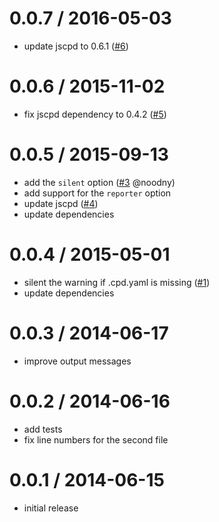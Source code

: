 0.0.7 / 2016-05-03
==================

  * update jscpd to 0.6.1 ([#6][])

[#6]: https://github.com/yannickcr/gulp-jscpd/issues/6

0.0.6 / 2015-11-02
==================

  * fix jscpd dependency to 0.4.2 ([#5][])

[#5]: https://github.com/yannickcr/gulp-jscpd/issues/5

0.0.5 / 2015-09-13
==================

  * add the `silent` option ([#3] @noodny)
  * add support for the `reporter` option
  * update jscpd ([#4])
  * update dependencies

[#3]: https://github.com/yannickcr/gulp-jscpd/pull/3
[#4]: https://github.com/yannickcr/gulp-jscpd/issues/4

0.0.4 / 2015-05-01
==================

  * silent the warning if .cpd.yaml is missing ([#1][])
  * update dependencies

[#1]: https://github.com/yannickcr/gulp-jscpd/issues/1

0.0.3 / 2014-06-17
==================

  * improve output messages

0.0.2 / 2014-06-16
==================

  * add tests
  * fix line numbers for the second file

0.0.1 / 2014-06-15
==================

  * initial release
